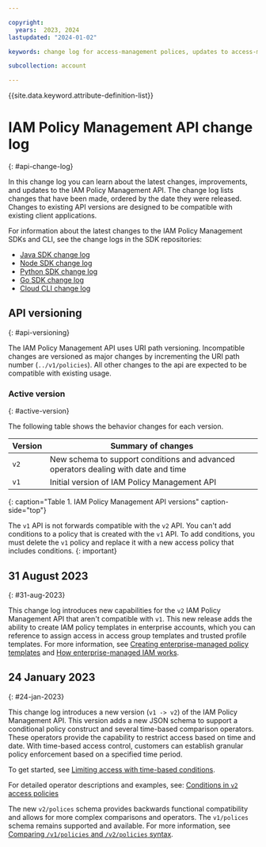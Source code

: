 ```yaml
---

copyright:
  years:  2023, 2024
lastupdated: "2024-01-02"

keywords: change log for access-management polices, updates to access-management polices, IAM Policy Management API change log, policies change log, access management change log

subcollection: account

---
```


{{site.data.keyword.attribute-definition-list}}

# IAM Policy Management API change log
{: #api-change-log}

In this change log you can learn about the latest changes, improvements, and updates to the IAM Policy Management API. The change log lists changes that have been made, ordered by the date they were released. Changes to existing API versions are designed to be compatible with existing client applications.

For information about the latest changes to the IAM Policy Management SDKs and CLI, see the change logs in the SDK repositories:
- [Java SDK change log](https://github.com/IBM/platform-services-java-sdk/blob/main/CHANGELOG.md)
- [Node SDK change log](https://github.com/IBM/platform-services-node-sdk/blob/main/CHANGELOG.md)
- [Python SDK change log](https://github.com/IBM/platform-services-python-sdk/blob/main/CHANGELOG.md)
- [Go SDK change log](https://github.com/IBM/platform-services-go-sdk/blob/main/CHANGELOG.md)
- [Cloud CLI change log](https://github.com/IBM-Cloud/ibm-cloud-cli-release/releases/)

## API versioning
{: #api-versioning}

The IAM Policy Management API uses URI path versioning. Incompatible changes are versioned as major changes by incrementing the URI path number (`../v1/policies`). All other changes to the api are expected to be compatible with existing usage.

### Active version
{: #active-version}

The following table shows the behavior changes for each version.

| Version | Summary of changes |
|---|---|
|`v2`| New schema to support conditions and advanced operators dealing with date and time|
|`v1`| Initial version of IAM Policy Management API |
{: caption="Table 1. IAM Policy Management API versions" caption-side="top"}

The `v1` API is not forwards compatible with the `v2` API. You can't add conditions to a policy that is created with the `v1` API. To add conditions, you must delete the `v1` policy and replace it with a new access policy that includes conditions.
{: important}

## 31 August 2023
{: #31-aug-2023}

This change log introduces new capabilities for the `v2` IAM Policy Management API that aren't compatible with `v1`. This new release adds the ability to create IAM policy templates in enterprise accounts, which you can reference to assign access in access group templates and trusted profile templates. For more information, see [Creating enterprise-managed policy templates](/docs/secure-enterprise?topic=secure-enterprise-policy-template-create&interface=api) and [How enterprise-managed IAM works](/docs/secure-enterprise?topic=secure-enterprise-access-enterprises#how-enterprise-iam).


## 24 January 2023
{: #24-jan-2023}

This change log introduces a new version (`v1 -> v2`) of the IAM Policy Management API. This version adds a new JSON schema to support a conditional policy construct and several time-based comparison operators. These operators provide the capability to restrict access based on time and date. With time-based access control, customers can establish granular policy enforcement based on a specified time period.

To get started, see [Limiting access with time-based conditions](/docs/account?topic=account-iam-time-based&interface=ui).

For detailed operator descriptions and examples, see: [Conditions in `v2` access policies](/docs/account?topic=account-iam-condition-properties#policy-condition-properties)

The new `v2/polices` schema provides backwards functional compatibility and allows for more complex comparisons and operators. The `v1/polices` schema remains supported and available. For more information, see [Comparing `/v1/policies` and `/v2/policies` syntax](/docs/account?topic=account-known-issues#compare-syntax).
